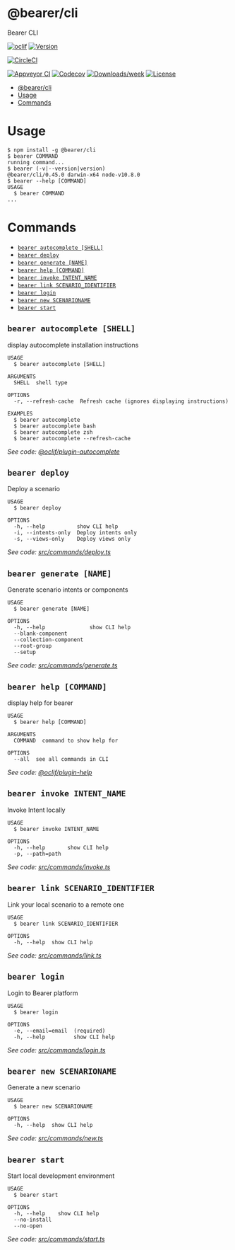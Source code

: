 # @bearer/cli

Bearer CLI

[![oclif](https://img.shields.io/badge/cli-oclif-brightgreen.svg)](https://oclif.io)
[![Version](https://img.shields.io/npm/v/@bearer/cli.svg)](https://npmjs.org/package/@bearer/cli)

[![CircleCI](https://circleci.com/gh/Bearer/bearer/packages/cli/tree/master.svg?style=shield)](https://circleci.com/gh/Bearer/bearer/packages/cli/tree/master)

[![Appveyor CI](https://ci.appveyor.com/api/projects/status/github/Bearer/bearer/packages/cli?branch=master&svg=true)](https://ci.appveyor.com/project/Bearer/bearer/packages/cli/branch/master)
[![Codecov](https://codecov.io/gh/Bearer/bearer/packages/cli/branch/master/graph/badge.svg)](https://codecov.io/gh/Bearer/bearer/packages/cli)
[![Downloads/week](https://img.shields.io/npm/dw/@bearer/cli.svg)](https://npmjs.org/package/@bearer/cli)
[![License](https://img.shields.io/npm/l/@bearer/cli.svg)](https://github.com/Bearer/bearer/packages/cli/blob/master/package.json)

<!-- toc -->
* [@bearer/cli](#bearer-cli)
* [Usage](#usage)
* [Commands](#commands)
<!-- tocstop -->

# Usage

<!-- usage -->
```sh-session
$ npm install -g @bearer/cli
$ bearer COMMAND
running command...
$ bearer (-v|--version|version)
@bearer/cli/0.45.0 darwin-x64 node-v10.8.0
$ bearer --help [COMMAND]
USAGE
  $ bearer COMMAND
...
```
<!-- usagestop -->

# Commands

<!-- commands -->
* [`bearer autocomplete [SHELL]`](#bearer-autocomplete-shell)
* [`bearer deploy`](#bearer-deploy)
* [`bearer generate [NAME]`](#bearer-generate-name)
* [`bearer help [COMMAND]`](#bearer-help-command)
* [`bearer invoke INTENT_NAME`](#bearer-invoke-intent-name)
* [`bearer link SCENARIO_IDENTIFIER`](#bearer-link-scenario-identifier)
* [`bearer login`](#bearer-login)
* [`bearer new SCENARIONAME`](#bearer-new-scenarioname)
* [`bearer start`](#bearer-start)

## `bearer autocomplete [SHELL]`

display autocomplete installation instructions

```
USAGE
  $ bearer autocomplete [SHELL]

ARGUMENTS
  SHELL  shell type

OPTIONS
  -r, --refresh-cache  Refresh cache (ignores displaying instructions)

EXAMPLES
  $ bearer autocomplete
  $ bearer autocomplete bash
  $ bearer autocomplete zsh
  $ bearer autocomplete --refresh-cache
```

_See code: [@oclif/plugin-autocomplete](https://github.com/oclif/plugin-autocomplete/blob/v0.1.0/src/commands/autocomplete/index.ts)_

## `bearer deploy`

Deploy a scenario

```
USAGE
  $ bearer deploy

OPTIONS
  -h, --help          show CLI help
  -i, --intents-only  Deploy intents only
  -s, --views-only    Deploy views only
```

_See code: [src/commands/deploy.ts](https://github.com/Bearer/bearer/blob/v0.45.0/src/commands/deploy.ts)_

## `bearer generate [NAME]`

Generate scenario intents or components

```
USAGE
  $ bearer generate [NAME]

OPTIONS
  -h, --help              show CLI help
  --blank-component
  --collection-component
  --root-group
  --setup
```

_See code: [src/commands/generate.ts](https://github.com/Bearer/bearer/blob/v0.45.0/src/commands/generate.ts)_

## `bearer help [COMMAND]`

display help for bearer

```
USAGE
  $ bearer help [COMMAND]

ARGUMENTS
  COMMAND  command to show help for

OPTIONS
  --all  see all commands in CLI
```

_See code: [@oclif/plugin-help](https://github.com/oclif/plugin-help/blob/v2.0.5/src/commands/help.ts)_

## `bearer invoke INTENT_NAME`

Invoke Intent locally

```
USAGE
  $ bearer invoke INTENT_NAME

OPTIONS
  -h, --help       show CLI help
  -p, --path=path
```

_See code: [src/commands/invoke.ts](https://github.com/Bearer/bearer/blob/v0.45.0/src/commands/invoke.ts)_

## `bearer link SCENARIO_IDENTIFIER`

Link your local scenario to a remote one

```
USAGE
  $ bearer link SCENARIO_IDENTIFIER

OPTIONS
  -h, --help  show CLI help
```

_See code: [src/commands/link.ts](https://github.com/Bearer/bearer/blob/v0.45.0/src/commands/link.ts)_

## `bearer login`

Login to Bearer platform

```
USAGE
  $ bearer login

OPTIONS
  -e, --email=email  (required)
  -h, --help         show CLI help
```

_See code: [src/commands/login.ts](https://github.com/Bearer/bearer/blob/v0.45.0/src/commands/login.ts)_

## `bearer new SCENARIONAME`

Generate a new scenario

```
USAGE
  $ bearer new SCENARIONAME

OPTIONS
  -h, --help  show CLI help
```

_See code: [src/commands/new.ts](https://github.com/Bearer/bearer/blob/v0.45.0/src/commands/new.ts)_

## `bearer start`

Start local development environment

```
USAGE
  $ bearer start

OPTIONS
  -h, --help    show CLI help
  --no-install
  --no-open
```

_See code: [src/commands/start.ts](https://github.com/Bearer/bearer/blob/v0.45.0/src/commands/start.ts)_
<!-- commandsstop -->
